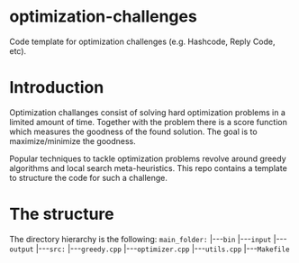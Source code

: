 # optimization-challenges
Code template for optimization challenges (e.g. Hashcode, Reply Code, etc).

# Introduction
Optimization challanges consist of solving hard optimization problems in a limited amount of time.
Together with the problem there is a score function which measures the goodness of the found solution.
The goal is to maximize/minimize the goodness.

Popular techniques to tackle optimization problems revolve around greedy algorithms and local search meta-heuristics.
This repo contains a template to structure the code for such a challenge.

# The structure
The directory hierarchy is the following:
`main_folder:`
|---`bin`
|---`input`
|---`output`
|---`src:`
    |---`greedy.cpp`
    |---`optimizer.cpp`
    |---`utils.cpp`
|---`Makefile`